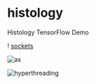 # histology
Histology TensorFlow Demo

! [sockets](https://slurm.schedmd.com/mc_support.gif)

![as](https://bitsum.com/wp-content/uploads/hyperthread-intelslide.gif)

![hyperthreading](http://www.ixbt.com/cpu/intel/pentium4-3ghz/ht_1.gif)

